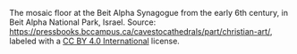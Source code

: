 The mosaic floor at the Beit Alpha Synagogue from the early 6th century, in Beit Alpha National Park, Israel. Source: https://pressbooks.bccampus.ca/cavestocathedrals/part/christian-art/, labeled with a [CC BY 4.0 International](https://creativecommons.org/licenses/by/4.0/) license.